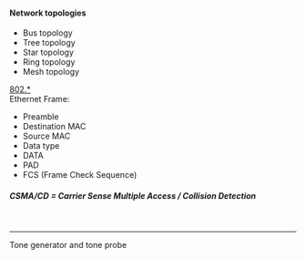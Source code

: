 #### Network topologies 
* Bus topology
* Tree topology
* Star topology
* Ring topology 
* Mesh topology 

[802.*](https://user-images.githubusercontent.com/22988682/203787313-314380e7-ee13-423e-b341-6be9b6d3bd93.png)
<br>
Ethernet Frame:
* Preamble
* Destination MAC
* Source MAC
* Data type 
* DATA 
* PAD
* FCS (Frame Check Sequence)


##### CSMA/CD = Carrier Sense Multiple Access / Collision Detection 
<br>
<hr>
Tone generator and tone probe
